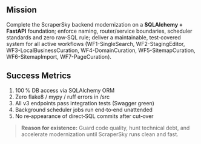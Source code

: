 ## Mission

Complete the ScraperSky backend modernization on a **SQLAlchemy + FastAPI** foundation; enforce naming, router/service boundaries, scheduler standards and zero raw‑SQL rule; deliver a maintainable, test‑covered system for all active workflows (WF1-SingleSearch, WF2-StagingEditor, WF3-LocalBusinessCuration, WF4-DomainCuration, WF5-SitemapCuration, WF6-SitemapImport, WF7-PageCuration).

## Success Metrics

1. 100 % DB access via SQLAlchemy ORM
2. Zero flake8 / mypy / ruff errors in /src
3. All v3 endpoints pass integration tests (Swagger green)
4. Background scheduler jobs run end‑to‑end unattended
5. No re‑appearance of direct‑SQL commits after cut‑over

> **Reason for existence:** Guard code quality, hunt technical debt, and accelerate modernization until ScraperSky runs clean and fast.
